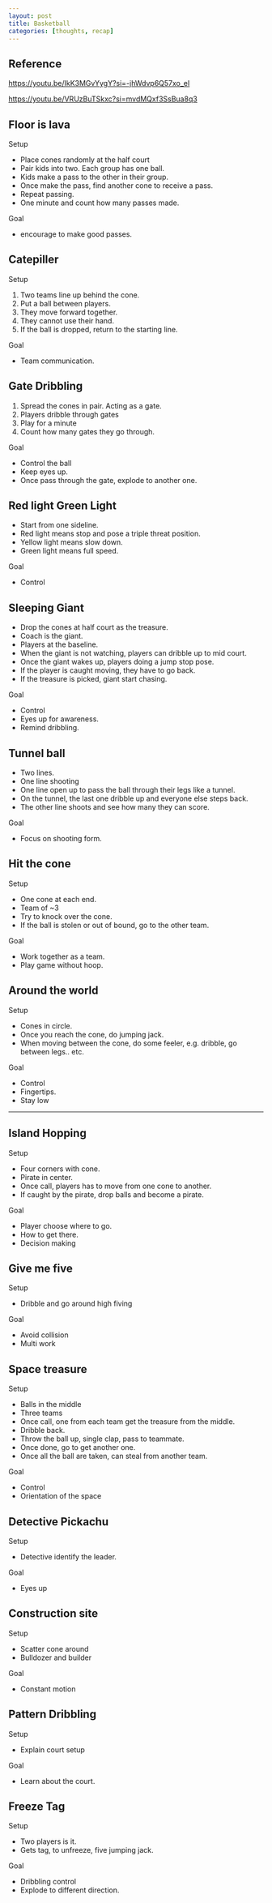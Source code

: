 ```yaml
---
layout: post 
title: Basketball 
categories: [thoughts, recap]
---
```

<h2 id="reference">Reference</h2>
<p><a href="https://youtu.be/IkK3MGvYygY?si=-jhWdvp6Q57xo_eI">https://youtu.be/IkK3MGvYygY?si=-jhWdvp6Q57xo_eI</a></p>
<p><a href="https://youtu.be/VRUzBuTSkxc?si=mvdMQxf3SsBua8q3">https://youtu.be/VRUzBuTSkxc?si=mvdMQxf3SsBua8q3</a></p>
<h2 id="floor-is-lava">Floor is lava</h2>
<p>Setup</p>
<ul>
<li>Place cones randomly at the half court</li>
<li>Pair kids into two. Each group has one ball.</li>
<li>Kids make a pass to the other in their group.</li>
<li>Once make the pass, find another cone to receive a pass. </li>
<li>Repeat passing. </li>
<li>One minute and count how many passes made. </li>
</ul>
<p>Goal</p>
<ul>
<li>encourage to make good passes. </li>
</ul>
<h2 id="catepiller">Catepiller</h2>
<p>Setup</p>
<ol>
<li>Two teams line up behind the cone. </li>
<li>Put a ball between players.</li>
<li>They move forward together.</li>
<li>They cannot use their hand.</li>
<li>If the ball is dropped, return to the starting line. </li>
</ol>
<p>Goal</p>
<ul>
<li>Team communication. </li>
</ul>
<h2 id="gate-dribbling">Gate Dribbling</h2>
<ol>
<li>Spread the cones in pair. Acting as a gate. </li>
<li>Players dribble through gates</li>
<li>Play for a minute</li>
<li>Count how many gates they go through. </li>
</ol>
<p>Goal</p>
<ul>
<li>Control the ball</li>
<li>Keep eyes up.</li>
<li>Once pass through the gate, explode to another one. </li>
</ul>
<h2 id="red-light-green-light">Red light Green Light</h2>
<ul>
<li>Start from one sideline.</li>
<li>Red light means stop and pose a triple threat position.</li>
<li>Yellow light means slow down.</li>
<li>Green light means full speed.</li>
</ul>
<p>Goal </p>
<ul>
<li>Control</li>
</ul>
<h2 id="sleeping-giant">Sleeping Giant</h2>
<ul>
<li>Drop the cones at half court as the treasure. </li>
<li>Coach is the giant. </li>
<li>Players at the baseline. </li>
<li>When the giant is not watching, players can dribble up to mid court.</li>
<li>Once the giant wakes up, players doing a jump stop pose.</li>
<li>If the player is caught moving, they have to go back.</li>
<li>If the treasure is picked, giant start chasing.</li>
</ul>
<p>Goal</p>
<ul>
<li>Control</li>
<li>Eyes up for awareness. </li>
<li>Remind dribbling. </li>
</ul>
<h2 id="tunnel-ball">Tunnel ball</h2>
<ul>
<li>Two lines.</li>
<li>One line shooting</li>
<li>One line open up to pass the ball through their legs like a tunnel. </li>
<li>On the tunnel, the last one dribble up and everyone else steps back. </li>
<li>The other line shoots and see how many they can score.</li>
</ul>
<p>Goal</p>
<ul>
<li>Focus on shooting form. </li>
</ul>
<h2 id="hit-the-cone">Hit the cone</h2>
<p>Setup</p>
<ul>
<li>One cone at each end.</li>
<li>Team of ~3</li>
<li>Try to knock over the cone. </li>
<li>If the ball is stolen or out of bound, go to the other team.</li>
</ul>
<p>Goal</p>
<ul>
<li>Work together as a team. </li>
<li>Play game without hoop. </li>
</ul>
<h2 id="around-the-world">Around the world</h2>
<p>Setup</p>
<ul>
<li>Cones in circle. </li>
<li>Once you reach the cone, do jumping jack.</li>
<li>When moving between the cone, do some feeler, e.g. dribble, go between legs.. etc.</li>
</ul>
<p>Goal</p>
<ul>
<li>Control</li>
<li>Fingertips.</li>
<li>Stay low</li>
</ul>
<hr>
<h2 id="island-hopping">Island  Hopping</h2>
<p>Setup</p>
<ul>
<li>Four corners with cone.</li>
<li>Pirate in center. </li>
<li>Once call, players has to move from one cone to another. </li>
<li>If caught by the pirate, drop balls and become a pirate. </li>
</ul>
<p>Goal</p>
<ul>
<li>Player choose where to go.</li>
<li>How to get there.</li>
<li>Decision making</li>
</ul>
<h2 id="give-me-five">Give me five</h2>
<p>Setup</p>
<ul>
<li>Dribble and go around high fiving</li>
</ul>
<p>Goal</p>
<ul>
<li>Avoid collision</li>
<li>Multi work</li>
</ul>
<h2 id="space-treasure">Space treasure</h2>
<p>Setup</p>
<ul>
<li>Balls in the middle</li>
<li>Three teams</li>
<li>Once call, one from each team get the treasure from the middle.</li>
<li>Dribble back.</li>
<li>Throw the ball up, single clap, pass to teammate.</li>
<li>Once done, go to get another one. </li>
<li>Once all the ball are taken, can steal from another team.</li>
</ul>
<p>Goal</p>
<ul>
<li>Control</li>
<li>Orientation of the space</li>
</ul>
<h2 id="detective-pickachu">Detective Pickachu</h2>
<p>Setup</p>
<ul>
<li>Detective identify the leader. </li>
</ul>
<p>Goal</p>
<ul>
<li>Eyes up</li>
</ul>
<h2 id="construction-site">Construction site</h2>
<p>Setup</p>
<ul>
<li>Scatter cone around</li>
<li>Bulldozer and builder</li>
</ul>
<p>Goal</p>
<ul>
<li>Constant motion</li>
</ul>
<h2 id="pattern-dribbling">Pattern Dribbling</h2>
<p>Setup</p>
<ul>
<li>Explain court setup</li>
</ul>
<p>Goal</p>
<ul>
<li>Learn about the court.</li>
</ul>
<h2 id="freeze-tag">Freeze Tag</h2>
<p>Setup</p>
<ul>
<li>Two players is it.</li>
<li>Gets tag, to unfreeze, five jumping jack.</li>
</ul>
<p>Goal</p>
<ul>
<li>Dribbling control</li>
<li>Explode to different direction.</li>
</ul>
